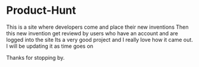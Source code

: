 # Product-Hunt
This is a site where developers come and place their new inventions 
Then this new invention get reviewd by users who have an account and are logged into the site 
Its a very good project and I really love how it came out.
I will be updating it as time goes on


Thanks for stopping by.
